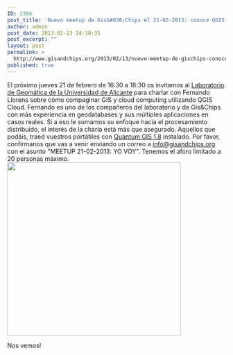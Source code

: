 ```yaml
---
ID: 2366
post_title: 'Nuevo meetup de Gis&#038;Chips el 21-02-2013: conoce QGIS Cloud!'
author: admin
post_date: 2013-02-13 14:18:35
post_excerpt: ""
layout: post
permalink: >
  http://www.gisandchips.org/2013/02/13/nuevo-meetup-de-gischips-conoce-qgis-cloud/
published: true
---
```

El próximo jueves 21 de febrero de 16:30 a 18:30 os invitamos al <a title="Laboratorio de Geomática de la Universidad de Alicante" href="http://www.sigua.ua.es/carto/mapscript/msbox.php?varCodigo=0037P1015&amp;lang=es">Laboratorio de Geomática de la Universidad de Alicante</a> para charlar con Fernando Llorens sobre cómo compaginar GIS y cloud computing utilizando QGIS Cloud. Fernando es uno de los compañeros del laboratorio y de Gis&amp;Chips con más experiencia en geodatabases y sus múltiples aplicaciones en casos reales. Si a eso le sumamos su enfoque hacia el procesamiento distribuido, el interés de la charla está más que asegurado.
Aquellos que podáis, traed vuestros portátiles con <a title="Quantum GIS 1.8" href="http://hub.qgis.org/projects/quantum-gis/wiki/Download">Quantum GIS 1.8</a> instalado.
Por favor, confírmanos que vas a venir enviando un correo a info@gisandchips.org con el asunto "MEETUP 21-02-2013: YO VOY". Tenemos el aforo limitado a 20 personas máximo.
<a href="http://www.gisandchips.org/2013/02/13/nuevo-meetup-de-gischips-conoce-qgis-cloud/gcmeetup/" rel="attachment wp-att-2369"><img class="aligncenter size-full wp-image-2369" title="gcmeetup2" src="http://www.gisandchips.org/wp-content//gcmeetup.jpg" alt="" width="400" height="400" /></a>

Nos vemos!